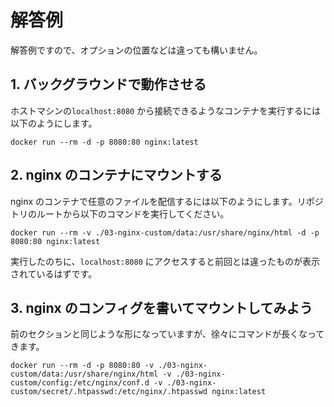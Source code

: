 # 解答例

解答例ですので、オプションの位置などは違っても構いません。

## 1. バックグラウンドで動作させる

ホストマシンの`localhost:8080` から接続できるようなコンテナを実行するには以下のようにします。

```shell
docker run --rm -d -p 8080:80 nginx:latest
```


## 2. nginx のコンテナにマウントする

nginx のコンテナで任意のファイルを配信するには以下のようにします。リポジトリのルートから以下のコマンドを実行してください。

```shell
docker run --rm -v ./03-nginx-custom/data:/usr/share/nginx/html -d -p 8080:80 nginx:latest
```

実行したのちに、`localhost:8080` にアクセスすると前回とは違ったものが表示されているはずです。

## 3. nginx のコンフィグを書いてマウントしてみよう

前のセクションと同じような形になっていますが、徐々にコマンドが長くなってきます。

```shell
docker run --rm -d -p 8080:80 -v ./03-nginx-custom/data:/usr/share/nginx/html -v ./03-nginx-custom/config:/etc/nginx/conf.d -v ./03-nginx-custom/secret/.htpasswd:/etc/nginx/.htpasswd nginx:latest
```
